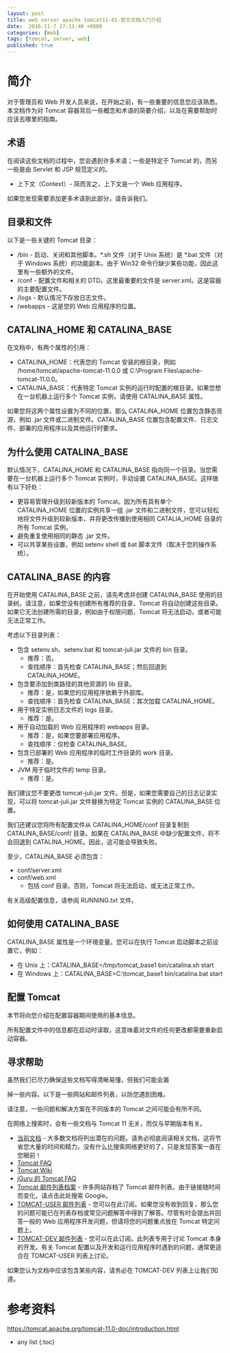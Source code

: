 ```yaml
---
layout: post
title: web server apache tomcat11-01-官方文档入门介绍
date:  2016-11-7 17:13:40 +0800
categories: [Web]
tags: [tomcat, server, web]
published: true
---
```


# 简介

对于管理员和 Web 开发人员来说，在开始之前，有一些重要的信息您应该熟悉。本文档作为对 Tomcat 容器背后一些概念和术语的简要介绍，以及在需要帮助时应该去哪里的指南。

## 术语

在阅读这些文档的过程中，您会遇到许多术语；一些是特定于 Tomcat 的，而另一些是由 Servlet 和 JSP 规范定义的。

- 上下文（Context）- 简而言之，上下文是一个 Web 应用程序。

如果您发现需要添加更多术语到此部分，请告诉我们。

## 目录和文件

以下是一些关键的 Tomcat 目录：

- /bin - 启动、关闭和其他脚本。*.sh 文件（对于 Unix 系统）是 *.bat 文件（对于 Windows 系统）的功能副本。由于 Win32 命令行缺少某些功能，因此这里有一些额外的文件。
- /conf - 配置文件和相关的 DTD。这里最重要的文件是 server.xml。这是容器的主要配置文件。
- /logs - 默认情况下存放日志文件。
- /webapps - 这是您的 Web 应用程序的位置。

## CATALINA_HOME 和 CATALINA_BASE

在文档中，有两个属性的引用：

- CATALINA_HOME：代表您的 Tomcat 安装的根目录，例如 /home/tomcat/apache-tomcat-11.0.0 或 C:\Program Files\apache-tomcat-11.0.0。
- CATALINA_BASE：代表特定 Tomcat 实例的运行时配置的根目录。如果您想在一台机器上运行多个 Tomcat 实例，请使用 CATALINA_BASE 属性。

如果您将这两个属性设置为不同的位置，那么 CATALINA_HOME 位置包含静态资源，例如 .jar 文件或二进制文件。CATALINA_BASE 位置包含配置文件、日志文件、部署的应用程序以及其他运行时要求。

## 为什么使用 CATALINA_BASE

默认情况下，CATALINA_HOME 和 CATALINA_BASE 指向同一个目录。当您需要在一台机器上运行多个 Tomcat 实例时，手动设置 CATALINA_BASE。这样做有以下好处：

- 更容易管理升级到较新版本的 Tomcat。因为所有具有单个 CATALINA_HOME 位置的实例共享一组 .jar 文件和二进制文件，您可以轻松地将文件升级到较新版本，并将更改传播到使用相同 CATALIA_HOME 目录的所有 Tomcat 实例。
- 避免重复使用相同的静态 .jar 文件。
- 可以共享某些设置，例如 setenv shell 或 bat 脚本文件（取决于您的操作系统）。

## CATALINA_BASE 的内容

在开始使用 CATALINA_BASE 之前，请先考虑并创建 CATALINA_BASE 使用的目录树。请注意，如果您没有创建所有推荐的目录，Tomcat 将自动创建这些目录。如果它无法创建所需的目录，例如由于权限问题，Tomcat 将无法启动，或者可能无法正常工作。

考虑以下目录列表：

- 包含 setenv.sh、setenv.bat 和 tomcat-juli.jar 文件的 bin 目录。
  - 推荐：否。
  - 查找顺序：首先检查 CATALINA_BASE；然后回退到 CATALINA_HOME。
- 包含要添加到类路径的其他资源的 lib 目录。
  - 推荐：是，如果您的应用程序依赖于外部库。
  - 查找顺序：首先检查 CATALINA_BASE；其次加载 CATALINA_HOME。
- 用于特定实例日志文件的 logs 目录。
  - 推荐：是。
- 用于自动加载的 Web 应用程序的 webapps 目录。
  - 推荐：是，如果您要部署应用程序。
  - 查找顺序：仅检查 CATALINA_BASE。
- 包含已部署的 Web 应用程序的临时工作目录的 work 目录。
  - 推荐：是。
- JVM 用于临时文件的 temp 目录。
  - 推荐：是。

我们建议您不要更改 tomcat-juli.jar 文件。但是，如果您需要自己的日志记录实现，可以将 tomcat-juli.jar 文件替换为特定 Tomcat 实例的 CATALINA_BASE 位置。

我们还建议您将所有配置文件从 CATALINA_HOME/conf 目录复制到 CATALINA_BASE/conf/ 目录。如果在 CATALINA_BASE 中缺少配置文件，将不会回退到 CATALINA_HOME。因此，这可能会导致失败。

至少，CATALINA_BASE 必须包含：

- conf/server.xml
- conf/web.xml
  - 包括 conf 目录。否则，Tomcat 将无法启动，或无法正常工作。

有关高级配置信息，请参阅 RUNNING.txt 文件。

## 如何使用 CATALINA_BASE

CATALINA_BASE 属性是一个环境变量。您可以在执行 Tomcat 启动脚本之前设置它，例如：

- 在 Unix 上：CATALINA_BASE=/tmp/tomcat_base1 bin/catalina.sh start
- 在 Windows 上：CATALINA_BASE=C:\tomcat_base1 bin/catalina.bat start

## 配置 Tomcat

本节将向您介绍在配置容器期间使用的基本信息。

所有配置文件中的信息都在启动时读取，这意味着对文件的任何更改都需要重新启动容器。

## 寻求帮助

虽然我们已尽力确保这些文档写得清晰易懂，但我们可能会漏

掉一些内容。以下是一些网站和邮件列表，以防您遇到困难。

请注意，一些问题和解决方案在不同版本的 Tomcat 之间可能会有所不同。

在网络上搜索时，会有一些文档与 Tomcat 11 无关，而仅与早期版本有关。

- [当前文档](current_document_link) - 大多数文档将列出潜在的问题。请务必彻底阅读相关文档，这将节省您大量的时间和精力。没有什么比搜索网络更好的了，只是发现答案一直在您眼前！
- [Tomcat FAQ](tomcat_faq_link)
- [Tomcat Wiki](tomcat_wiki_link)
- [jGuru 的 Tomcat FAQ](jguru_tomcat_faq_link)
- [Tomcat 邮件列表档案](tomcat_mailing_list_archives_link) - 许多网站存档了 Tomcat 邮件列表。由于链接随时间而变化，请点击此处搜索 Google。
- [TOMCAT-USER 邮件列表](tomcat_user_mailing_list_link) - 您可以在此订阅。如果您没有收到回复，那么您的问题可能已在列表存档或常见问题解答中得到了解答。尽管有时会提出并回答一般的 Web 应用程序开发问题，但请将您的问题重点放在 Tomcat 特定问题上。
- [TOMCAT-DEV 邮件列表](tomcat_dev_mailing_list_link) - 您可以在此订阅。此列表专用于讨论 Tomcat 本身的开发。有关 Tomcat 配置以及开发和运行应用程序时遇到的问题，通常更适合在 TOMCAT-USER 列表上讨论。

如果您认为文档中应该包含某些内容，请务必在 TOMCAT-DEV 列表上让我们知道。

# 参考资料

https://tomcat.apache.org/tomcat-11.0-doc/introduction.html

* any list
{:toc}